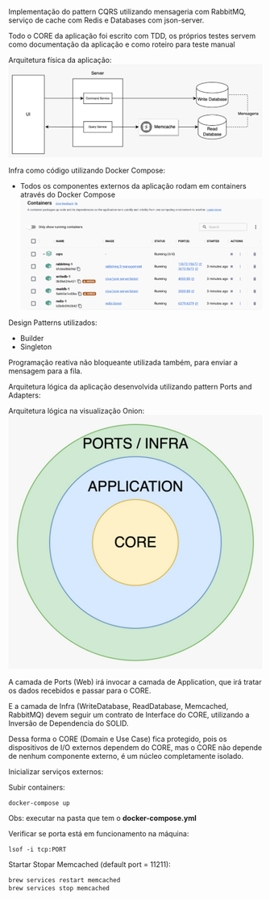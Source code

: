 Implementação do pattern CQRS utilizando mensageria com RabbitMQ, serviço de cache com Redis e Databases com json-server.

Todo o CORE da aplicação foi escrito com TDD, os próprios testes servem como documentação da aplicação e como roteiro para teste manual

Arquitetura física da aplicação:
![obj](arquitetura.jpeg)

Infra como código utilizando Docker Compose:
- Todos os componentes externos da aplicação rodam em containers através do Docker Compose
    ![obj](iac.png)

Design Patterns utilizados: 
- Builder
- Singleton

Programação reativa não bloqueante utilizada também, para enviar a mensagem para a fila.

Arquitetura lógica da aplicação desenvolvida utilizando pattern Ports and Adapters:

Arquitetura lógica na visualização Onion:
![obj](arquitetura-onion.jpeg)

A camada de Ports (Web) irá invocar a camada de Application, que irá tratar os dados recebidos e passar para o CORE.

E a camada de Infra (WriteDatabase, ReadDatabase, Memcached, RabbitMQ) devem seguir um contrato de Interface do CORE, utilizando a Inversão de Dependencia do SOLID.

Dessa forma o CORE (Domain e Use Case) fica protegido, pois os dispositivos de I/O externos dependem do CORE, mas o CORE não depende de nenhum componente externo, é um núcleo completamente isolado.

Inicializar serviços externos:

Subir containers:

    docker-compose up
Obs: executar na pasta que tem o **docker-compose.yml**

Verificar se porta está em funcionamento na máquina:
    
    lsof -i tcp:PORT

Startar Stopar Memcached (default port = 11211):

    brew services restart memcached
    brew services stop memcached